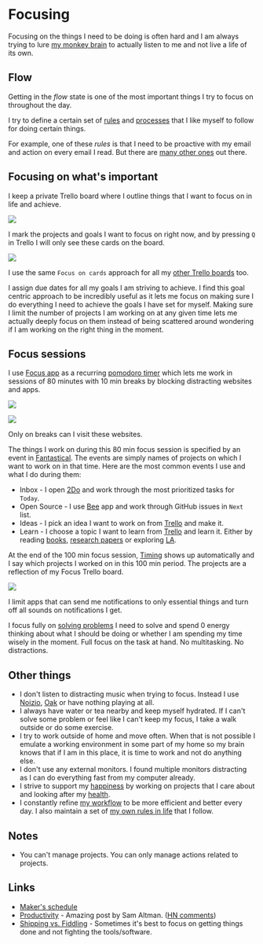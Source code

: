 # Focusing

Focusing on the things I need to be doing is often hard and I am always trying to lure [my monkey brain](https://waitbutwhy.com/2013/10/why-procrastinators-procrastinate.html) to actually listen to me and not live a life of its own.

## Flow

Getting in the _flow_ state is one of the most important things I try to focus on throughout the day.

I try to define a certain set of [rules](rules.md) and [processes](processes.md) that I like myself to follow for doing certain things.

For example, one of these _rules_ is that I need to be proactive with my email and action on every email I read. But there are [many other ones](rules.md) out there.

## Focusing on what's important

I keep a private Trello board where I outline things that I want to focus on in life and achieve.

![](https://i.imgur.com/Tsqjj1G.jpg)

I mark the projects and goals I want to focus on right now, and by pressing `Q` in Trello I will only see these cards on the board.

![](https://i.imgur.com/ftCvtBe.jpg)

I use the same `Focus on cards` approach for all my [other Trello boards](../sharing/my-trello.md) too.

I assign due dates for all my goals I am striving to achieve. I find this goal centric approach to be incredibly useful as it lets me focus on making sure I do everything I need to achieve the goals I have set for myself. Making sure I limit the number of projects I am working on at any given time lets me actually deeply focus on them instead of being scattered around wondering if I am working on the right thing in the moment.

## Focus sessions

I use [Focus app](https://heyfocus.com) as a recurring [pomodoro timer](https://en.wikipedia.org/wiki/Pomodoro_Technique) which lets me work in sessions of 80 minutes with 10 min breaks by blocking distracting websites and apps.

![](https://i.imgur.com/B9Tsaxf.png)

![](https://i.imgur.com/XM0xoHE.png)

Only on breaks can I visit these websites.

The things I work on during this 80 min focus session is specified by an event in [Fantastical](../macOS/apps/fantastical.md). The events are simply names of projects on which I want to work on in that time. Here are the most common events I use and what I do during them:

- Inbox - I open [2Do](../macOS/apps/2do.md) and work through the most prioritized tasks for `Today`.
- Open Source - I use [Bee](https://www.neat.io/bee/) app and work through GitHub issues in `Next` list.
- Ideas - I pick an idea I want to work on from [Trello](https://trello.com/b/alB1ryRP) and make it.
- Learn - I choose a topic I want to learn from [Trello](https://trello.com/b/cu32qF3q) and learn it. Either by reading [books](https://trello.com/b/MOrnm2aN), [research papers](https://trello.com/b/EKl1Ie3q) or exploring [LA](../ideas/learn-anything.md).

At the end of the 100 min focus session, [Timing](../macOS/apps/timing.md) shows up automatically and I say which projects I worked on in this 100 min period. The projects are a reflection of my Focus Trello board.

![](https://i.imgur.com/Xf1QAru.png)

I limit apps that can send me notifications to only essential things and turn off all sounds on notifications I get.

I focus fully on [solving problems](../research/solving-problems.md) I need to solve and spend 0 energy thinking about what I should be doing or whether I am spending my time wisely in the moment. Full focus on the task at hand. No multitasking. No distractions.

## Other things

- I don't listen to distracting music when trying to focus. Instead I use [Noizio](http://noiz.io), [Oak](https://www.oakmeditation.com) or have nothing playing at all.
- I always have water or tea nearby and keep myself hydrated. If I can't solve some problem or feel like I can't keep my focus, I take a walk outside or do some exercise.
- I try to work outside of home and move often. When that is not possible I emulate a working environment in some part of my home so my brain knows that if I am in this place, it is time to work and not do anything else.
- I don't use any external monitors. I found multiple monitors distracting as I can do everything fast from my computer already.
- I strive to support my [happiness](../life/happiness.md) by working on projects that I care about and looking after my [health](../health/health.md).
- I constantly refine [my workflow](../sharing/my-workflow.md) to be more efficient and better every day. I also maintain a set of [my own rules in life](rules.md) that I follow.

## Notes

- You can't manage projects. You can only manage actions related to projects.

## Links

- [Maker's schedule](http://www.paulgraham.com/makersschedule.html)
- [Productivity](https://blog.samaltman.com/productivity) - Amazing post by Sam Altman. ([HN comments](https://news.ycombinator.com/item?id=16802530))
- [Shipping vs. Fiddling](https://medium.com/@okonetchnikov/shipping-vs-fiddling-74e27e61e0c1) - Sometimes it's best to focus on getting things done and not fighting the tools/software.
